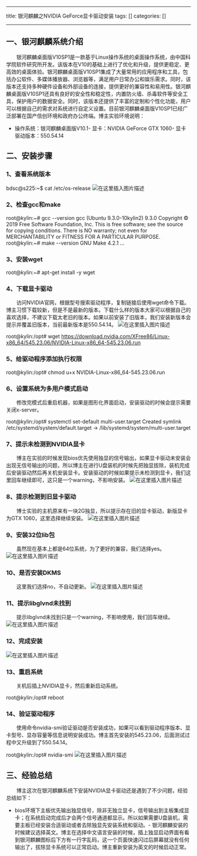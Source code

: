
--- 
title:  银河麒麟之NVIDIA GeForce显卡驱动安装 
tags: []
categories: [] 

---
## 一、银河麒麟系统介绍

  银河麒麟桌面版V10SP1是一款基于Linux操作系统的桌面操作系统，由中国科学院软件研究所开发。该版本在V10的基础上进行了优化和升级，提供更稳定、更高效的桌面体验。银河麒麟桌面版V10SP1集成了大量常用的应用程序和工具，包括办公软件、多媒体播放器、浏览器等，满足用户日常办公和娱乐需求。同时，该版本还支持多种硬件设备和外部设备的连接，提供更好的兼容性和易用性。银河麒麟桌面版V10SP1还具有良好的安全性和稳定性，内置防火墙、杀毒软件等安全工具，保护用户的数据安全。同时，该版本还提供了丰富的定制和个性化功能，用户可以根据自己的需求对系统进行自定义设置。目前银河麒麟桌面版V10SP1已经广泛部署在国产信创环境和政府办公终端。博主实验环境说明：
- 操作系统：银河麒麟桌面版V10.1- 显卡：NVIDIA GeForce GTX 1060- 显卡驱动版本：550.54.14
## 二、安装步骤

### 1、查看系统版本

>  
 bdsc@s225:~$ cat /etc/os-release <img src="https://img-blog.csdnimg.cn/direct/b9319287adaa4b33905e0faad63bd74e.png" alt="在这里插入图片描述"> 


### 2、检查gcc和make

>  
 root@kylin:~# gcc --version gcc (Ubuntu 9.3.0-10kylin2) 9.3.0 Copyright © 2019 Free Software Foundation, Inc. This is free software; see the source for copying conditions. There is NO warranty; not even for MERCHANTABILITY or FITNESS FOR A PARTICULAR PURPOSE. root@kylin:~# make --version GNU Make 4.2.1 … 


### 3、安装wget

>  
 root@kylin:~# apt-get install -y wget 


### 4、下载显卡驱动

  访问NVIDIA官网，根据型号搜索驱动程序，复制链接后使用wget命令下载。博主习惯下载较新，但是不是最新的版本。下载什么样的版本大家可以根据自己的喜欢选择，不建议下载太老旧的版本。如果以前安装了旧版本，我们安装新版本会提示并覆盖旧版本，当前最新版本是550.54.14。 <img src="https://img-blog.csdnimg.cn/direct/595765cf9c8e4da3884aeef3f158a753.png" alt="在这里插入图片描述">

>  
 root@kylin:/opt# wget https://download.nvidia.com/XFree86/Linux-x86_64/545.23.06/NVIDIA-Linux-x86_64-545.23.06.run 


### 5、给驱动程序添加执行权限

>  
 root@kylin:/opt# chmod u+x NVIDIA-Linux-x86_64-545.23.06.run 


### 6、设置系统为多用户模式启动

  修改完模式后重启机器，如果是图形化界面启动，安装驱动的时候会提示需要关闭x-server。

>  
 root@kylin:/opt# systemctl set-default multi-user.target Created symlink /etc/systemd/system/default.target → /lib/systemd/system/multi-user.target 


### 7、提示未检测到NVIDIA显卡

  博主在实验的时候发现bios优先使用独显的信号输出，如果显卡驱动未安装会出现无信号输出的问题，所以博主在进行U盘装机的时候先把独显拔除，装机完成后安装驱动然后再关机安装显卡。安装驱动的时候如果提示未检测到显卡，我们这里回车继续即可，这只是一个warning，不影响安装。 <img src="https://img-blog.csdnimg.cn/direct/69d8c7d6b83949c4bfe417956397686e.png" alt="在这里插入图片描述">

### 8、提示检测到旧显卡驱动

  博士实验的主机原来有一块2G独显，所以提示存在旧的显卡驱动，新版显卡为GTX 1060，这里选择继续安装。 <img src="https://img-blog.csdnimg.cn/direct/8126d8efb4954fa4884df1be88a8d2b9.png" alt="在这里插入图片描述">

### 9、安装32位lib包

  虽然现在基本上都是64位系统，为了更好的兼容，我们选择yes。 <img src="https://img-blog.csdnimg.cn/direct/f059eddbfdfa4a3cb8d12e34d3532011.png" alt="在这里插入图片描述">

### 10、是否安装DKMS

  这里我们选择no，不自动更新。 <img src="https://img-blog.csdnimg.cn/direct/e52a99aedf5f4adabbe1b66bd085e7d3.png" alt="在这里插入图片描述">

### 11、提示libglvnd未找到

  提示libglvnd未找到只是一个warning，不影响使用，我们回车继续。 <img src="https://img-blog.csdnimg.cn/direct/014a17dd4e6f47578b1442b4ed28a665.png" alt="在这里插入图片描述">

### 12、完成安装

<img src="https://img-blog.csdnimg.cn/direct/f72338f1ed5440d2ba8811a069052cc7.png" alt="在这里插入图片描述">

### 13、重启系统

  关机后插上NVIDIA显卡，然后重新启动系统。

>  
 root@kylin:/opt# reboot 


### 14、验证驱动程序

  使用命令nvidia-smi验证驱动是否安装成功，如果可以看到驱动程序版本、显卡型号、显存容量等信息说明安装成功。博主首先安装的545.23.06，后面测试过程中又升级到了550.54.14。

>  
 root@kylin:/opt# nvidia-smi <img src="https://img-blog.csdnimg.cn/direct/b9de053f8f724f60a550f8db65bf16e2.png" alt="在这里插入图片描述"> 


## 三、经验总结

  博主这次在银河麒麟系统下安装NVIDIA显卡驱动还是遇到了不少问题，经验总结如下：
- bios环境下主板优先输出独显信号，除非无独立显卡，信号输出到主板集成显卡；在系统启动完成后才会两个信号通道都显示。所以如果需要U盘装机，需要主板已经安装合适驱动或者去除独显先安装系统和驱动。- 银河麒麟安装的时候建议选择英文。博主在选择中文语言安装的时候，插上独显启动界面有看到银河麒麟图标后下方有一行字乱码，这一个页面快速闪过后屏幕就没有任何输出了，拔除显卡系统可以正常启动。博主重新安装为英文的时候启动正常。